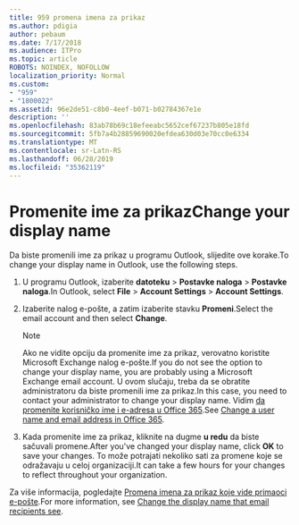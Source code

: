 ```yaml
---
title: 959 promena imena za prikaz
ms.author: pdigia
author: pebaum
ms.date: 7/17/2018
ms.audience: ITPro
ms.topic: article
ROBOTS: NOINDEX, NOFOLLOW
localization_priority: Normal
ms.custom:
- "959"
- "1800022"
ms.assetid: 96e2de51-c8b0-4eef-b071-b02784367e1e
description: ''
ms.openlocfilehash: 83ab78b69c18efeeabc5652cef67237b805e18fd
ms.sourcegitcommit: 5fb7a4b28859690020efdea630d03e70cc0e6334
ms.translationtype: MT
ms.contentlocale: sr-Latn-RS
ms.lasthandoff: 06/28/2019
ms.locfileid: "35362119"
---
```

# <a name="change-your-display-name"></a><span data-ttu-id="0ffef-102">Promenite ime za prikaz</span><span class="sxs-lookup"><span data-stu-id="0ffef-102">Change your display name</span></span>
  
<span data-ttu-id="0ffef-103">Da biste promenili ime za prikaz u programu Outlook, slijedite ove korake.</span><span class="sxs-lookup"><span data-stu-id="0ffef-103">To change your display name in Outlook, use the following steps.</span></span>
  
1. <span data-ttu-id="0ffef-104">U programu Outlook, izaberite **datoteku** \> **Postavke naloga** \> **Postavke naloga**.</span><span class="sxs-lookup"><span data-stu-id="0ffef-104">In Outlook, select **File** \> **Account Settings** \> **Account Settings**.</span></span>

2. <span data-ttu-id="0ffef-105">Izaberite nalog e-pošte, a zatim izaberite stavku **Promeni**.</span><span class="sxs-lookup"><span data-stu-id="0ffef-105">Select the email account and then select **Change**.</span></span>

    > [!NOTE]
    > <span data-ttu-id="0ffef-106">Ako ne vidite opciju da promenite ime za prikaz, verovatno koristite Microsoft Exchange nalog e-pošte.</span><span class="sxs-lookup"><span data-stu-id="0ffef-106">If you do not see the option to change your display name, you are probably using a Microsoft Exchange email account.</span></span> <span data-ttu-id="0ffef-107">U ovom slučaju, treba da se obratite administratoru da biste promenili ime za prikaz.</span><span class="sxs-lookup"><span data-stu-id="0ffef-107">In this case, you need to contact your administrator to change your display name.</span></span> <span data-ttu-id="0ffef-108">Vidim [da promenite korisničko ime i e-adresa u Office 365](https://support.office.com/article/fb5ac074-e203-4e1f-9843-b9d1a3e03297.aspx).</span><span class="sxs-lookup"><span data-stu-id="0ffef-108">See [Change a user name and email address in Office 365](https://support.office.com/article/fb5ac074-e203-4e1f-9843-b9d1a3e03297.aspx).</span></span>
  
3. <span data-ttu-id="0ffef-109">Kada promenite ime za prikaz, kliknite na dugme **u redu** da biste sačuvali promene.</span><span class="sxs-lookup"><span data-stu-id="0ffef-109">After you've changed your display name, click **OK** to save your changes.</span></span> <span data-ttu-id="0ffef-110">To može potrajati nekoliko sati za promene koje se odražavaju u celoj organizaciji.</span><span class="sxs-lookup"><span data-stu-id="0ffef-110">It can take a few hours for your changes to reflect throughout your organization.</span></span>

<span data-ttu-id="0ffef-111">Za više informacija, pogledajte [Promena imena za prikaz koje vide primaoci e-pošte](https://support.office.com/article/2b53331a-ba2a-4803-88dc-ac9fe376c8a9.aspx).</span><span class="sxs-lookup"><span data-stu-id="0ffef-111">For more information, see [Change the display name that email recipients see](https://support.office.com/article/2b53331a-ba2a-4803-88dc-ac9fe376c8a9.aspx).</span></span>
  